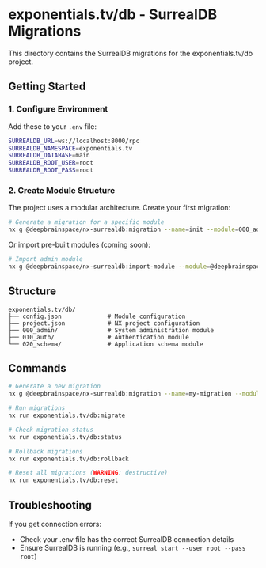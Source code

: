 # exponentials.tv/db - SurrealDB Migrations

This directory contains the SurrealDB migrations for the exponentials.tv/db
project.

## Getting Started

### 1. Configure Environment

Add these to your `.env` file:

```bash
SURREALDB_URL=ws://localhost:8000/rpc
SURREALDB_NAMESPACE=exponentials.tv
SURREALDB_DATABASE=main
SURREALDB_ROOT_USER=root
SURREALDB_ROOT_PASS=root
```

### 2. Create Module Structure

The project uses a modular architecture. Create your first migration:

```bash
# Generate a migration for a specific module
nx g @deepbrainspace/nx-surrealdb:migration --name=init --module=000_admin --project=exponentials.tv/db
```

Or import pre-built modules (coming soon):

```bash
# Import admin module
nx g @deepbrainspace/nx-surrealdb:import-module --module=@deepbrainspace/surrealdb-module-admin --project=exponentials.tv/db
```

## Structure

```
exponentials.tv/db/
├── config.json             # Module configuration
├── project.json            # NX project configuration
├── 000_admin/              # System administration module
├── 010_auth/               # Authentication module
└── 020_schema/             # Application schema module
```

## Commands

```bash
# Generate a new migration
nx g @deepbrainspace/nx-surrealdb:migration --name=my-migration --module=000_admin --project=exponentials.tv/db

# Run migrations
nx run exponentials.tv/db:migrate

# Check migration status
nx run exponentials.tv/db:status

# Rollback migrations
nx run exponentials.tv/db:rollback

# Reset all migrations (WARNING: destructive)
nx run exponentials.tv/db:reset
```

## Troubleshooting

If you get connection errors:

- Check your .env file has the correct SurrealDB connection details
- Ensure SurrealDB is running (e.g., `surreal start --user root --pass root`)
